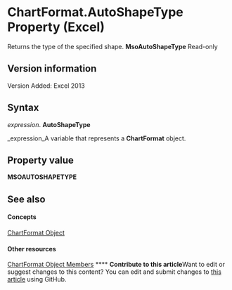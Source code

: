 
# ChartFormat.AutoShapeType Property (Excel)

Returns the type of the specified shape.  **MsoAutoShapeType** Read-only


## Version information

Version Added: Excel 2013 


## Syntax

 _expression_. **AutoShapeType**

 _expression_A variable that represents a  **ChartFormat** object.


## Property value

 **MSOAUTOSHAPETYPE**


## See also


#### Concepts


 [ChartFormat Object](edac71b7-ed38-6658-2cbf-6493dc1ad3ed.md)
#### Other resources


 [ChartFormat Object Members](d06de08a-72d0-46d3-e06a-86e432a9a334.md)
****   **Contribute to this article**Want to edit or suggest changes to this content? You can edit and submit changes to  [this article](https://github.com/jhershey00/VBA_Excel_Test/OpenXMLCon/articles/eacb0a50-0c7a-8693-5ca0-4c92fa2831ed.md) using GitHub.

